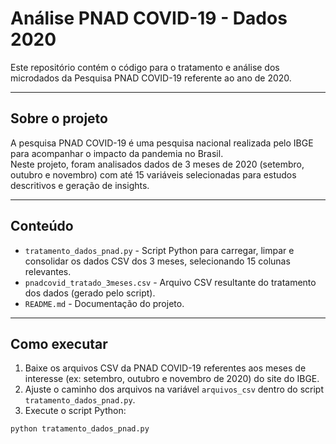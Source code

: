 # Análise PNAD COVID-19 - Dados 2020

Este repositório contém o código para o tratamento e análise dos microdados da Pesquisa PNAD COVID-19 referente ao ano de 2020.

---

## Sobre o projeto

A pesquisa PNAD COVID-19 é uma pesquisa nacional realizada pelo IBGE para acompanhar o impacto da pandemia no Brasil.  
Neste projeto, foram analisados dados de 3 meses de 2020 (setembro, outubro e novembro) com até 15 variáveis selecionadas para estudos descritivos e geração de insights.

---

## Conteúdo

- `tratamento_dados_pnad.py` - Script Python para carregar, limpar e consolidar os dados CSV dos 3 meses, selecionando 15 colunas relevantes.
- `pnadcovid_tratado_3meses.csv` - Arquivo CSV resultante do tratamento dos dados (gerado pelo script).
- `README.md` - Documentação do projeto.

---

## Como executar

1. Baixe os arquivos CSV da PNAD COVID-19 referentes aos meses de interesse (ex: setembro, outubro e novembro de 2020) do site do IBGE.  
2. Ajuste o caminho dos arquivos na variável `arquivos_csv` dentro do script `tratamento_dados_pnad.py`.  
3. Execute o script Python:

```bash
python tratamento_dados_pnad.py
